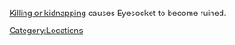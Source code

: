 [Killing or kidnapping](World_States.md "wikilink") [](Slave_Master_Grande.md) causes Eyesocket to become
ruined.

[Category:Locations](Category:Locations "wikilink")